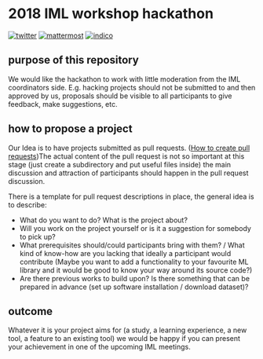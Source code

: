 # 2018 IML workshop hackathon

[![twitter][twitter_badge]][hashtag_link]
[![mattermost][mattermost_badge]][mattermost_link]
[![indico][indico_badge]][indico_link]

## purpose of this repository

We would like the hackathon to work with little moderation from the IML
coordinators side. E.g. hacking projects should not be submitted to and then
approved by us, proposals should be visible to all participants to give
feedback, make suggestions, etc.

## how to propose a project

Our Idea is to have projects submitted as pull requests. ([How to create pull requests][prhowto])The actual content of
the pull request is not so important at this stage (just create a subdirectory
and put useful files inside) the main discussion and attraction of participants
should happen in the pull request discussion.

There is a template for pull request descriptions in place, the general idea is to describe:

 - What do you want to do? What is the project about?
 - Will you work on the project yourself or is it a suggestion for somebody to pick up?
 - What prerequisites should/could participants bring with them? / What kind of know-how are you lacking that ideally a participant would contribute (Maybe you want to add a functionality to your favourite ML library and it would be good to know your way around its source code?)
 - Are there previous works to build upon? Is there something that can be prepared in advance (set up software installation / download dataset)?

## outcome

Whatever it is your project aims for (a study, a learning experience, a new
tool, a feature to an existing tool) we would be happy if you can present
your achievement in one of the upcoming IML meetings.









[twitter_badge]:      https://img.shields.io/badge/twitter-%23IMLworkshop-green.svg?style=social&logo=twitter
[tweet_link]:         https://twitter.com/intent/tweet?hashtags=IMLworkshop
[hashtag_link]:       https://twitter.com/hashtag/IMLworkshop

[mattermost_badge]:   https://img.shields.io/badge/chat-mattermost-ff66cc.svg
[mattermost_link]:    https://mattermost.web.cern.ch/iml/channels/hackathon

[indico_link]:        https://indico.cern.ch/e/IML2018
[indico_badge]:       https://img.shields.io/badge/agenda-indico-blue.svg?logo=data%3Aimage%2Fpng%3Bbase64%2CiVBORw0KGgoAAAANSUhEUgAAABQAAAAUCAMAAAC6V%2B0%2FAAAABGdBTUEAALGPC%2FxhBQAAACBjSFJNAAB6JgAAgIQAAPoAAACA6AAAdTAAAOpgAAA6mAAAF3CculE8AAABX1BMVEUAKTkAKDgAIjIAHS4AGywAITIAJzgAJTYBKTpngImzv8TO1tm5xchyiJIPNUQAJDUAJjZMaXTw8vP09fbDzdGfrrW5xcnx9PReeIEELTwCKzqTpauMnqYTOUgAGSoAHC0HLz98kZn4%2Bvp4jpYAJzcAHi8RN0YIMD8AIDEAIjMWO0oAIzMAJTVXcn3%2F%2F%2F8VOknJ0tb6%2Bvv2%2BPhAXmtAX2vm6uv5%2Bvrp7O5Oa3YAITGotrzd4uXg5efX3N9Sbnh6j5g%2FXmu1wMVJZ3KltLn7%2B%2Fw5WWUxUl78%2FPwxU19MaHQQNkYAGClwh5Dz9fYDKzvN1dmaq7BVcHsAJDRPbHYAFieruL3Y3uEAECIAGSnH0dWdrbMFLT3o7O3J0tU5WGZ2jJWOoac1VmKQo6n7%2FPxEYm4hRVPb4OKAlZ0nSlfs7vDz9PZjfIYAHzAiRlMXPEsBKjoELDsAIDACKzuVpq1NaXTXWV2ZAAAAAWJLR0QuVNMQhwAAAAlwSFlzAAALEwAACxMBAJqcGAAAAAd0SU1FB%2BIBDBElAvv3%2Fq0AAADUSURBVBjTY2AgFTAyMbMws7KhiLFzcHJx8%2FDy8SOJCQgKCYuIigmLS0giBKWkZWTl5FkUFJWUYWpVVNXUNTT5tbRZdXT1BLUhYvoGhkbGJqZm5hYallbWrGB7GWxs7ewd9BydnF1cWd3cPQSAgvyeel4a3j6%2Bfqxy%2FgEamnqBQUDBoGA9dc2Q0LBwnYjIKJggY3RMbFy8XnxCYlJyiiVUO4NAalqyUnpGZnJWdg7MIqAoa26ePH9%2BRkEhwklAE4qKgY5nQXE8UG0JFm9iDRDsQUcEAAB4BSW68VhpGAAAACV0RVh0ZGF0ZTpjcmVhdGUAMjAxOC0wMS0xMlQxNzozNzowMiswMTowMKC%2F%2B60AAAAldEVYdGRhdGU6bW9kaWZ5ADIwMTgtMDEtMTJUMTc6Mzc6MDIrMDE6MDDR4kMRAAAAAElFTkSuQmCC

[prhowto]:            https://root.cern.ch/creating-pull-request

